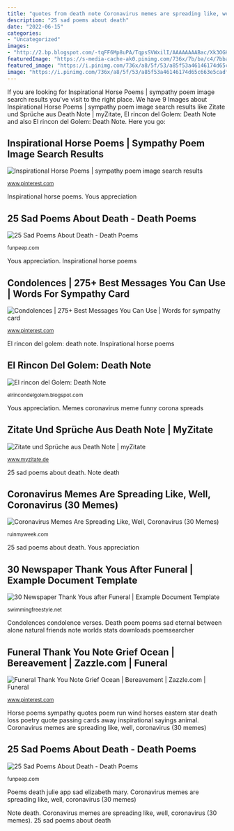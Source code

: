 ```yaml
---
title: "quotes from death note Coronavirus memes are spreading like, well, coronavirus (30 memes)"
description: "25 sad poems about death"
date: "2022-06-15"
categories:
- "Uncategorized"
images:
- "http://2.bp.blogspot.com/-tqFF6Mp8uPA/TqpsSVWxilI/AAAAAAAABac/Xk3OGHDpa8A/s1600/Wallpaper_Death_Note_Chibi_by_XReaper6663.jpg"
featuredImage: "https://s-media-cache-ak0.pinimg.com/736x/7b/ba/c4/7bbac46aa7818f8415d4d1fe2e46075e.jpg"
featured_image: "https://i.pinimg.com/736x/a8/5f/53/a85f53a46146174d65c663e5cadf1db0.jpg"
image: "https://i.pinimg.com/736x/a8/5f/53/a85f53a46146174d65c663e5cadf1db0.jpg"
---
```


If you are looking for Inspirational Horse Poems | sympathy poem image search results you've visit to the right place. We have 9 Images about Inspirational Horse Poems | sympathy poem image search results like Zitate und Sprüche aus Death Note | myZitate, El rincon del Golem: Death Note and also El rincon del Golem: Death Note. Here you go:

## Inspirational Horse Poems | Sympathy Poem Image Search Results

![Inspirational Horse Poems | sympathy poem image search results](https://s-media-cache-ak0.pinimg.com/736x/7b/ba/c4/7bbac46aa7818f8415d4d1fe2e46075e.jpg "Thank funeral ocean grief note cards sympathy bereavement notes")

<small>www.pinterest.com</small>

Inspirational horse poems. Yous appreciation

## 25 Sad Poems About Death - Death Poems

![25 Sad Poems About Death - Death Poems](http://funpeep.com/wp-content/uploads/2015/04/Julie-App-Death-Poems.jpg "Condolences condolence verses")

<small>funpeep.com</small>

Yous appreciation. Inspirational horse poems

## Condolences | 275+ Best Messages You Can Use | Words For Sympathy Card

![Condolences | 275+ Best Messages You Can Use | Words for sympathy card](https://i.pinimg.com/736x/a8/5f/53/a85f53a46146174d65c663e5cadf1db0.jpg "30 newspaper thank yous after funeral")

<small>www.pinterest.com</small>

El rincon del golem: death note. Inspirational horse poems

## El Rincon Del Golem: Death Note

![El rincon del Golem: Death Note](http://2.bp.blogspot.com/-tqFF6Mp8uPA/TqpsSVWxilI/AAAAAAAABac/Xk3OGHDpa8A/s1600/Wallpaper_Death_Note_Chibi_by_XReaper6663.jpg "Inspirational horse poems")

<small>elrincondelgolem.blogspot.com</small>

Yous appreciation. Memes coronavirus meme funny corona spreads

## Zitate Und Sprüche Aus Death Note | MyZitate

![Zitate und Sprüche aus Death Note | myZitate](https://www.myzitate.de/img/og/death-note.jpg "25 sad poems about death")

<small>www.myzitate.de</small>

25 sad poems about death. Note death

## Coronavirus Memes Are Spreading Like, Well, Coronavirus (30 Memes)

![Coronavirus Memes Are Spreading Like, Well, Coronavirus (30 Memes)](https://ruinmyweek.com/wp-content/uploads/2020/01/aywDWMv.png "Inspirational horse poems")

<small>ruinmyweek.com</small>

25 sad poems about death. Yous appreciation

## 30 Newspaper Thank Yous After Funeral | Example Document Template

![30 Newspaper Thank Yous after Funeral | Example Document Template](https://swimmingfreestyle.net/wp-content/uploads/2019/10/newspaper-thank-yous-after-funeral-best-of-post-funeral-quotthank-youquot-note-sayings-of-newspaper-thank-yous-after-funeral.jpg "Death poem poems sad eternal between alone natural friends note worlds stats downloads poemsearcher")

<small>swimmingfreestyle.net</small>

Condolences condolence verses. Death poem poems sad eternal between alone natural friends note worlds stats downloads poemsearcher

## Funeral Thank You Note Grief Ocean | Bereavement | Zazzle.com | Funeral

![Funeral Thank You Note Grief Ocean | Bereavement | Zazzle.com | Funeral](https://i.pinimg.com/736x/d6/19/51/d6195154b7d438749c3d8f1c34e9b716.jpg "25 sad poems about death")

<small>www.pinterest.com</small>

Horse poems sympathy quotes poem run wind horses eastern star death loss poetry quote passing cards away inspirational sayings animal. Coronavirus memes are spreading like, well, coronavirus (30 memes)

## 25 Sad Poems About Death - Death Poems

![25 Sad Poems About Death - Death Poems](http://funpeep.com/wp-content/uploads/2015/04/Eternal-Death-Poem.jpg "Zitate und sprüche aus death note")

<small>funpeep.com</small>

Poems death julie app sad elizabeth mary. Coronavirus memes are spreading like, well, coronavirus (30 memes)

Note death. Coronavirus memes are spreading like, well, coronavirus (30 memes). 25 sad poems about death
